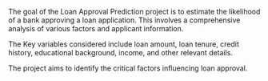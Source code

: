 The goal of the Loan Approval Prediction project is to estimate the likelihood of a bank approving a loan application. This involves a comprehensive analysis of various factors and applicant information.

The Key variables considered include loan amount, loan tenure, credit history, educational background, income, and other relevant details. 

The project aims to identify the critical factors influencing loan approval.
